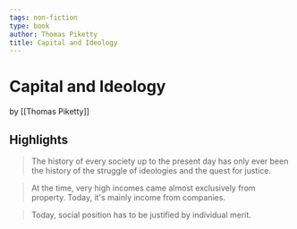 ```yaml
---
tags: non-fiction
type: book
author: Thomas Piketty
title: Capital and Ideology
---
```


# Capital and Ideology
by [[Thomas Piketty]]

## Highlights
> The history of every society up to the present day has only ever been the history of the struggle of ideologies and the quest for justice.

> At the time, very high incomes came almost exclusively from property. Today, it's mainly income from companies.

> Today, social position has to be justified by individual merit.
